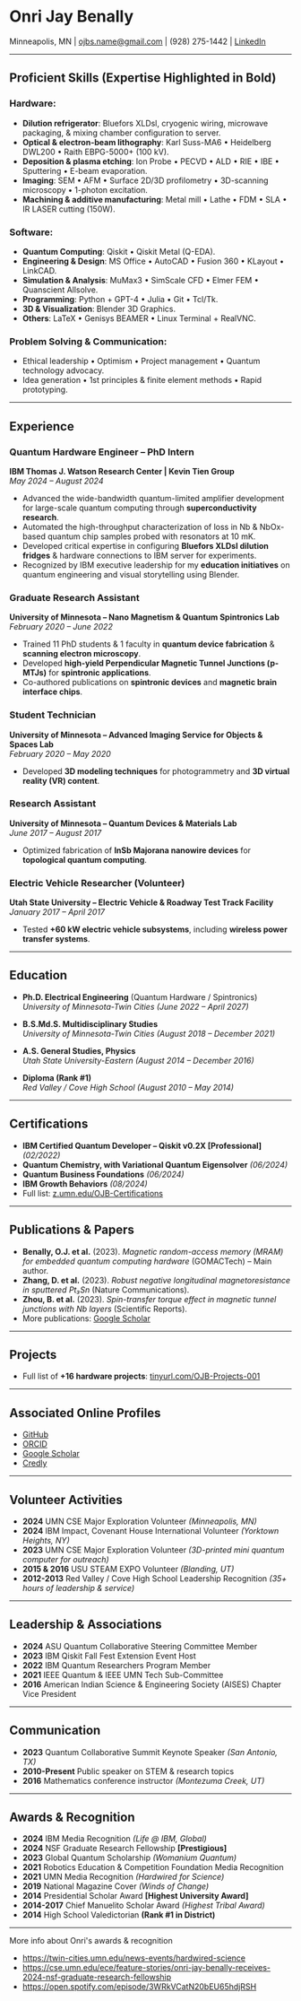 # Onri Jay Benally

Minneapolis, MN | ojbs.name@gmail.com | (928) 275-1442 | [LinkedIn](https://tinyurl.com/OJB-LinkedIn)

---

## Proficient Skills (Expertise Highlighted in Bold)

### Hardware:
- **Dilution refrigerator**: Bluefors XLDsl, cryogenic wiring, microwave packaging, & mixing chamber configuration to server.
- **Optical & electron-beam lithography**: Karl Suss-MA6 • Heidelberg DWL200 • Raith EBPG-5000+ (100 kV).
- **Deposition & plasma etching**: Ion Probe • PECVD • ALD • RIE • IBE • Sputtering • E-beam evaporation.
- **Imaging**: SEM • AFM • Surface 2D/3D profilometry • 3D-scanning microscopy • 1-photon excitation.
- **Machining & additive manufacturing**: Metal mill • Lathe • FDM • SLA • IR LASER cutting (150W).

### Software:
- **Quantum Computing**: Qiskit • Qiskit Metal (Q-EDA).
- **Engineering & Design**: MS Office • AutoCAD • Fusion 360 • KLayout • LinkCAD.
- **Simulation & Analysis**: MuMax3 • SimScale CFD • Elmer FEM • Quanscient Allsolve.
- **Programming**: Python + GPT-4 • Julia • Git • Tcl/Tk.
- **3D & Visualization**: Blender 3D Graphics.
- **Others**: LaTeX • Genisys BEAMER • Linux Terminal + RealVNC.

### Problem Solving & Communication:
- Ethical leadership • Optimism • Project management • Quantum technology advocacy.
- Idea generation • 1st principles & finite element methods • Rapid prototyping.

---

## Experience

### Quantum Hardware Engineer – PhD Intern  
**IBM Thomas J. Watson Research Center | Kevin Tien Group**  
*May 2024 – August 2024*  
- Advanced the wide-bandwidth quantum-limited amplifier development for large-scale quantum computing through **superconductivity research**.
- Automated the high-throughput characterization of loss in Nb & NbOx-based quantum chip samples probed with resonators at 10 mK.
- Developed critical expertise in configuring **Bluefors XLDsI dilution fridges** & hardware connections to IBM server for experiments.
- Recognized by IBM executive leadership for my **education initiatives** on quantum engineering and visual storytelling using Blender.

### Graduate Research Assistant  
**University of Minnesota – Nano Magnetism & Quantum Spintronics Lab**  
*February 2020 – June 2022*  
- Trained 11 PhD students & 1 faculty in **quantum device fabrication** & **scanning electron microscopy**.
- Developed **high-yield Perpendicular Magnetic Tunnel Junctions (p-MTJs)** for **spintronic applications**.
- Co-authored publications on **spintronic devices** and **magnetic brain interface chips**.

### Student Technician  
**University of Minnesota – Advanced Imaging Service for Objects & Spaces Lab**  
*February 2020 – May 2020*  
- Developed **3D modeling techniques** for photogrammetry and **3D virtual reality (VR) content**.

### Research Assistant  
**University of Minnesota – Quantum Devices & Materials Lab**  
*June 2017 – August 2017*  
- Optimized fabrication of **InSb Majorana nanowire devices** for **topological quantum computing**.

### Electric Vehicle Researcher (Volunteer)  
**Utah State University – Electric Vehicle & Roadway Test Track Facility**  
*January 2017 – April 2017*  
- Tested **+60 kW electric vehicle subsystems**, including **wireless power transfer systems**.

---

## Education

- **Ph.D. Electrical Engineering** (Quantum Hardware / Spintronics)  
  *University of Minnesota-Twin Cities (June 2022 – April 2027)*  

- **B.S.Md.S. Multidisciplinary Studies**  
  *University of Minnesota-Twin Cities (August 2018 – December 2021)*  

- **A.S. General Studies, Physics**  
  *Utah State University-Eastern (August 2014 – December 2016)*  

- **Diploma (Rank #1)**  
  *Red Valley / Cove High School (August 2010 – May 2014)*  

---

## Certifications

- **IBM Certified Quantum Developer – Qiskit v0.2X [Professional]** *(02/2022)*
- **Quantum Chemistry, with Variational Quantum Eigensolver** *(06/2024)*
- **Quantum Business Foundations** *(06/2024)*
- **IBM Growth Behaviors** *(08/2024)*
- Full list: [z.umn.edu/OJB-Certifications](https://z.umn.edu/OJB-Certifications)

---

## Publications & Papers
- **Benally, O.J. et al.** (2023). *Magnetic random-access memory (MRAM) for embedded quantum computing hardware* (GOMACTech) – Main author.
- **Zhang, D. et al.** (2023). *Robust negative longitudinal magnetoresistance in sputtered Pt₃Sn* (Nature Communications).
- **Zhou, B. et al.** (2023). *Spin-transfer torque effect in magnetic tunnel junctions with Nb layers* (Scientific Reports).
- More publications: [Google Scholar](https://z.umn.edu/OJB-Google-Scholar)

---

## Projects

- Full list of **+16 hardware projects**: [tinyurl.com/OJB-Projects-001](https://tinyurl.com/OJB-Projects-001)

---

## Associated Online Profiles

- [GitHub](https://github.com/OJB-Quantum)  
- [ORCID](https://orcid.org/0000-0002-8391-9105)  
- [Google Scholar](https://z.umn.edu/OJB-Google-Scholar)  
- [Credly](https://www.credly.com/users/onri-jay-benally)  

---

## Volunteer Activities

- **2024** UMN CSE Major Exploration Volunteer *(Minneapolis, MN)*
- **2024** IBM Impact, Covenant House International Volunteer *(Yorktown Heights, NY)*
- **2023** UMN CSE Major Exploration Volunteer *(3D-printed mini quantum computer for outreach)*
- **2015 & 2016** USU STEAM EXPO Volunteer *(Blanding, UT)*
- **2012-2013** Red Valley / Cove High School Leadership Recognition *(35+ hours of leadership & service)*

---

## Leadership & Associations

- **2024** ASU Quantum Collaborative Steering Committee Member
- **2023** IBM Qiskit Fall Fest Extension Event Host
- **2022** IBM Quantum Researchers Program Member
- **2021** IEEE Quantum & IEEE UMN Tech Sub-Committee
- **2016** American Indian Science & Engineering Society (AISES) Chapter Vice President

---

## Communication

- **2023** Quantum Collaborative Summit Keynote Speaker *(San Antonio, TX)*
- **2010-Present** Public speaker on STEM & research topics
- **2016** Mathematics conference instructor *(Montezuma Creek, UT)*

---

## Awards & Recognition

- **2024** IBM Media Recognition *(Life @ IBM, Global)*
- **2024** NSF Graduate Research Fellowship **[Prestigious]**
- **2023** Global Quantum Scholarship *(Womanium Quantum)*
- **2021** Robotics Education & Competition Foundation Media Recognition
- **2021** UMN Media Recognition *(Hardwired for Science)*
- **2019** National Magazine Cover *(Winds of Change)*
- **2014** Presidential Scholar Award **[Highest University Award]**
- **2014-2017** Chief Manuelito Scholar Award *(Highest Tribal Award)*
- **2014** High School Valedictorian **(Rank #1 in District)**

---

More info about Onri's awards & recognition 
- <https://twin-cities.umn.edu/news-events/hardwired-science>
- <https://cse.umn.edu/ece/feature-stories/onri-jay-benally-receives-2024-nsf-graduate-research-fellowship>
- <https://open.spotify.com/episode/3WRkVCatN20bEU65hdjRSH>
